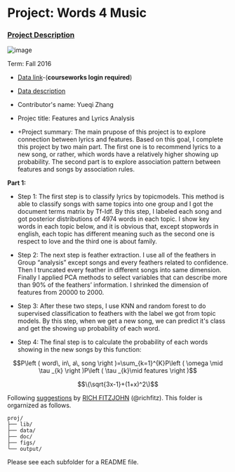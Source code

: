# Project: Words 4 Music

### [Project Description](doc/Project4_desc.md)

![image](http://danverspublicschools.org/holten-richmond/wp-content/uploads/sites/6/2014/01/music-dandelion.jpg)

Term: Fall 2016

+ [Data link](https://courseworks2.columbia.edu/courses/11849/files/folder/Project_Files?preview=763391)-(**courseworks login required**)
+ [Data description](doc/readme.html)
+ Contributor's name: Yueqi Zhang
+ Projec title: Features and Lyrics Analysis

+ +Project summary: The main prupose of this project is to explore connection between lyrics and features. Based on this goal, I complete this project by two main part. The first one is to recommend lyrics to a new song, or rather, which words have a relatively higher showing up probability. The second part is to explore association pattern between features and songs by association rules. 

**Part 1:**

+ Step 1: The first step is to classify lyrics by topicmodels. This method is able to classify songs with same topics into one group and I got the document terms matrix by Tf-Idf. By this step, I labeled each song and got posterior distributions of 4974 words in each topic. I show key words in each topic below, and it is obvious that, except stopwords in english, each topic has different meaning such as the second one is respect to love and the third one is about family. 

+ Step 2: The next step is feather extraction. I use all of the feathers in Group “analysis” except songs and every feathers related to confidence. Then I truncated every feather in different songs into same dimension. Finally I applied PCA methods to select variables that can describe more than 90% of the feathers’ information. I shrinked the dimension of features from 20000 to 2000.

+ Step 3: After these two steps, I use KNN and random forest to do supervised classification to feathers with the label we got from topic models. By this step, when we get a new song, we can predict it's class and get the showing up probability of each word. 

+ Step 4: The final step is to calculate the probability of each words showing in the new songs by this function:

$$P\left ( word\, in\, a\, song \right )=\sum_{k=1}^{K}P\left ( \omega \mid \tau _{k} \right )P\left ( \tau _{k}\mid features \right )$$

$$\(\sqrt{3x-1}+(1+x)^2\)$$

	
Following [suggestions](http://nicercode.github.io/blog/2013-04-05-projects/) by [RICH FITZJOHN](http://nicercode.github.io/about/#Team) (@richfitz). This folder is orgarnized as follows.

```
proj/
├── lib/
├── data/
├── doc/
├── figs/
└── output/
```

Please see each subfolder for a README file.
